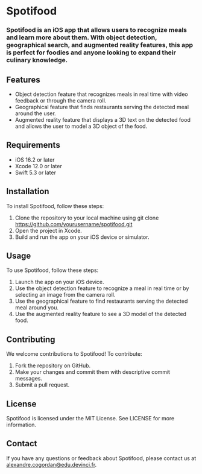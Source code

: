 # Spotifood

### Spotifood is an iOS app that allows users to recognize meals and learn more about them. With object detection, geographical search, and augmented reality features, this app is perfect for foodies and anyone looking to expand their culinary knowledge.

## Features

* Object detection feature that recognizes meals in real time with video feedback or through the camera roll.
* Geographical feature that finds restaurants serving the detected meal around the user.
* Augmented reality feature that displays a 3D text on the detected food and allows the user to model a 3D object of the food.
## Requirements

* iOS 16.2 or later
* Xcode 12.0 or later
* Swift 5.3 or later

## Installation

To install Spotifood, follow these steps:

1. Clone the repository to your local machine using git clone https://github.com/yourusername/spotifood.git
2. Open the project in Xcode.
3. Build and run the app on your iOS device or simulator.

## Usage

To use Spotifood, follow these steps:

1. Launch the app on your iOS device.
2. Use the object detection feature to recognize a meal in real time or by selecting an image from the camera roll.
3. Use the geographical feature to find restaurants serving the detected meal around you.
4. Use the augmented reality feature to see a 3D model of the detected food.

## Contributing

We welcome contributions to Spotifood! To contribute:

1. Fork the repository on GitHub.
2. Make your changes and commit them with descriptive commit messages.
3. Submit a pull request.

## License

Spotifood is licensed under the MIT License. See LICENSE for more information.

## Contact

If you have any questions or feedback about Spotifood, please contact us at alexandre.cogordan@edu.devinci.fr.
